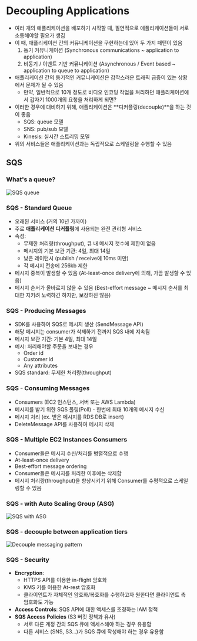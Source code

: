# Decoupling Applications

- 여러 개의 애플리케이션을 배포하기 시작할 때, 필연적으로 애플리케이션들이 서로 소통해야할 필요가 생김
- 이 때, 애플리케이션 간의 커뮤니케이션을 구현하는데 있어 두 가지 패턴이 있음
  1. 동기 커뮤니케이션 (Synchronous communications ~ application to application)
  2. 비동기 / 이벤트 기반 커뮤니케이션 (Asynchronous / Event based ~ application to queue to application)
- 애플리케이션 간의 동기적인 커뮤니케이션은 갑작스러운 트래픽 급증이 있는 상황에서 문제가 될 수 있음
  - 만약, 일반적으로 10개 정도로 비디오 인코딩 작업을 처리하던 애플리케이션에서 갑자기 1000개의 요청을 처리하게 되면?
- 이러한 경우에 대비하기 위해, 애플리케이션은 **디커플링(decouple)**을 하는 것이 좋음
  - SQS: queue 모델
  - SNS: pub/sub 모델
  - Kinesis: 실시간 스트리밍 모델
- 위의 서비스들은 애플리케이션과는 독립적으로 스케일링을 수행할 수 있음

## SQS

### What's a queue?

![SQS queue](https://hands-on.cloud/wp-content/uploads/2023/01/A-Quick-Intro-To-Amazon-Simple-Queue-Service-SQS-Processing-messages-1024x451.png?ezimgfmt=rs:372x164/rscb1/ngcb1/notWebP)

### SQS - Standard Queue

- 오래된 서비스 (거의 10년 가까이)
- 주로 **애플리케이션 디커플링**에 사용되는 완전 관리형 서비스
- 속성:
  - 무제한 처리량(throughput), 큐 내 메시지 갯수에 제한이 없음
  - 메시지의 기본 보관 기관: 4일, 최대 14일
  - 낮은 레이턴시 (publish / receive에 10ms 미만)
  - 각 메시지 전송에 256kb 제한
- 메시지 중복이 발생할 수 있음 (At-least-once delivery에 의해, 가끔 발생할 수 있음)
- 메시지 순서가 올바르지 않을 수 있음 (Best-effort message ~ 메시지 순서를 최대한 지키려 노력하긴 하지만, 보장하진 않음)

### SQS - Producing Messages

- SDK를 사용하여 SQS로 메시지 생산 (SendMessage API)
- 해당 메시지는 consumer가 삭제하기 전까지 SQS 내에 지속됨
- 메시지 보관 기간: 기본 4일, 최대 14일
- 예시: 처리해야할 주문을 보내는 경우
  - Order id
  - Customer id
  - Any attributes
- SQS standard: 무제한 처리량(throughput)

### SQS - Consuming Messages

- Consumers (EC2 인스턴스, 서버 또는 AWS Lambda)
- 메시지를 받기 위한 SQS 폴링(Poll) - 한번에 최대 10개의 메시지 수신
- 메시지 처리 (ex. 받은 메시지를 RDS DB로 insert)
- DeleteMessage API를 사용하여 메시지 삭제

### SQS - Multiple EC2 Instances Consumers

- Consumer들은 메시지 수신/처리를 병렬적으로 수행
- At-least-once delivery
- Best-effort message ordering
- Consumer들은 메시지를 처리한 이후에는 삭제함
- 메시지 처리량(throughput)을 향상시키기 위해 Consumer를 수평적으로 스케일링할 수 있음

### SQS - with Auto Scaling Group (ASG)

![SQS with ASG](https://velog.velcdn.com/images/combi_jihoon/post/9f35b7bb-15a1-47e5-8739-2e117a5d7cd5/image.png)

### SQS - **decouple** between application tiers

![Decouple messaging pattern](https://docs.aws.amazon.com/images/prescriptive-guidance/latest/modernization-integrating-microservices/images/integrating-diagram3.png)

### SQS - Security

- **Encryption**:
  - HTTPS API를 이용한 in-flight 암호화
  - KMS 키를 이용한 At-rest 암호화
  - 클라이언트가 자체적인 암호화/복호화를 수행하고자 원한다면 클라이언트 측 암호화도 가능
- **Access Controls**: SQS API에 대한 액세스를 조정하는 IAM 정책
- **SQS Access Policies** (S3 버킷 정책과 유사)
  - 서로 다른 계정 간의 SQS 큐에 액세스해야 하는 경우 유용함
  - 다른 서비스 (SNS, S3...)가 SQS 큐에 작성해야 하는 경우 유용함
